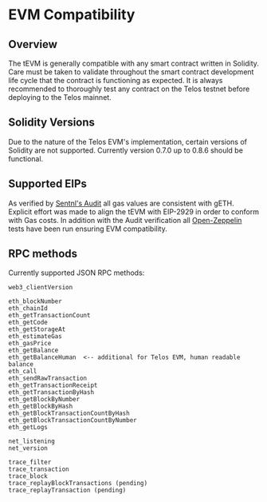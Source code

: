 # EVM Compatibility

## Overview

The tEVM is generally compatible with any smart contract written in Solidity. Care must be taken to validate throughout the smart contract development life cycle that the contract is functioning as expected. It is always recommended to thoroughly test any contract on the Telos testnet before deploying to the Telos mainnet.

## Solidity Versions

Due to the nature of the Telos EVM's implementation, certain versions of Solidity are not supported. Currently version 0.7.0 up to 0.8.6 should be functional.

## Supported EIPs

As verified by [Sentnl's Audit](https://s3.eu-central-1.wasabisys.com/audit-certificates/Smart%20Contract%20Audit%20Certificate%20-%20Telos%20EVM.pdf) all gas values are consistent with gETH. Explicit effort was made to align the tEVM with EIP-2929 in order to conform with Gas costs. In addition with the Audit verification all [Open-Zeppelin](https://github.com/OpenZeppelin/openzeppelin-contracts) tests have been run ensuring EVM compatibility.

## RPC methods

Currently supported JSON RPC methods:

```
web3_clientVersion

eth_blockNumber
eth_chainId
eth_getTransactionCount
eth_getCode
eth_getStorageAt
eth_estimateGas
eth_gasPrice
eth_getBalance
eth_getBalanceHuman  <-- additional for Telos EVM, human readable balance
eth_call
eth_sendRawTransaction
eth_getTransactionReceipt
eth_getTransactionByHash
eth_getBlockByNumber
eth_getBlockByHash
eth_getBlockTransactionCountByHash
eth_getBlockTransactionCountByNumber
eth_getLogs

net_listening
net_version

trace_filter
trace_transaction
trace_block
trace_replayBlockTransactions (pending)
trace_replayTransaction (pending)
```

